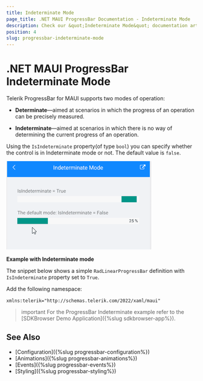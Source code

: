 ```yaml
---
title: Indeterminate Mode
page_title: .NET MAUI ProgressBar Documentation - Indeterminate Mode
description: Check our &quot;Indeterminate Mode&quot; documentation article for Telerik ProgressBar for .NET MAUI control.
position: 4
slug: progressbar-indeterminate-mode
---
```


# .NET MAUI ProgressBar Indeterminate Mode

Telerik ProgressBar for MAUI supports two modes of operation:

* **Determinate**&mdash;aimed at scenarios in which the progress of an operation can be precisely measured.

* **Indeterminate**&mdash;aimed at scenarios in which there is no way of determining the current progress of an operation.

Using the `IsIndeterminate` property(of type `bool`) you can specify whether the control is in Indeterminate mode or not. The default value is `false`.

![.NET MAUI ProgressBar Indeterminate support](images/progressbar-indeterminate-mode.gif)

**Example with Indeterminate mode**

The snippet below shows a simple `RadLinearProgressBar` definition with `IsIndeterminate` property set to `True`.

<snippet id='progressbar-indeterminate-mode'/>

Add the following namespace:

```XAML
xmlns:telerik="http://schemas.telerik.com/2022/xaml/maui"
```

>important For the ProgressBar Indeterminate example refer to the [SDKBrowser Demo Application]({%slug sdkbrowser-app%}).

## See Also

- [Configuration]({%slug progressbar-configuration%})
- [Animations]({%slug progressbar-animations%})
- [Events]({%slug progressbar-events%})
- [Styling]({%slug progressbar-styling%})
